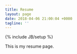 ```yaml
---
title: Resume
layout: page
date: 2018-04-06 21:00:04 +0000
tagline: ''
---
```

{% include JB/setup %}    

This is my resume page.